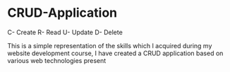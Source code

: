 # CRUD-Application
C- Create  R- Read  U- Update D- Delete  

This is a simple representation of the skills which I acquired during my website development course, 
I have created a CRUD application based on various web technologies present 
